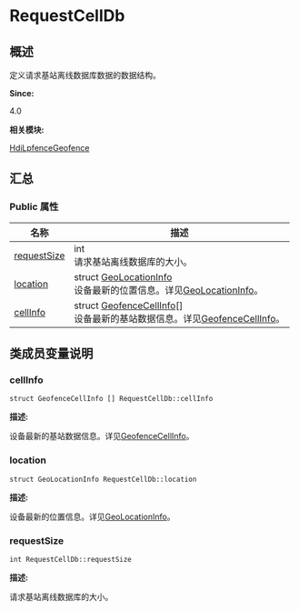 # RequestCellDb


## 概述

定义请求基站离线数据库数据的数据结构。

**Since:**

4.0

**相关模块:**

[HdiLpfenceGeofence](_hdi_lpfence_geofence.md)


## 汇总


### Public 属性

  | 名称 | 描述 | 
| -------- | -------- |
| [requestSize](#requestsize) | int<br/>请求基站离线数据库的大小。 | 
| [location](#location) | struct&nbsp;[GeoLocationInfo](_geo_location_info.md)<br/>设备最新的位置信息。详见[GeoLocationInfo](_geo_location_info.md)。 | 
| [cellInfo](#cellinfo) | struct&nbsp;[GeofenceCellInfo](_geofence_cell_info.md)[]<br/>设备最新的基站数据信息。详见[GeofenceCellInfo](_geofence_cell_info.md)。 | 


## 类成员变量说明


### cellInfo

  
```
struct GeofenceCellInfo [] RequestCellDb::cellInfo
```

**描述:**

设备最新的基站数据信息。详见[GeofenceCellInfo](_geofence_cell_info.md)。


### location

  
```
struct GeoLocationInfo RequestCellDb::location
```

**描述:**

设备最新的位置信息。详见[GeoLocationInfo](_geo_location_info.md)。


### requestSize

  
```
int RequestCellDb::requestSize
```

**描述:**

请求基站离线数据库的大小。
